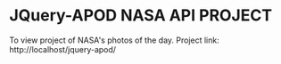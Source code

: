 # JQuery-APOD NASA API PROJECT 

To view project of NASA's photos of the day.
Project link: http://localhost/jquery-apod/



```
